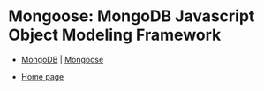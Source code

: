 Mongoose: MongoDB Javascript Object Modeling Framework
======================================================

* [MongoDB](mongodb.md) | [Mongoose](mongoose.md)

- [Home page][home]



<!-------------------------------------------------------------------->
[home]: https://mongoosejs.com/
